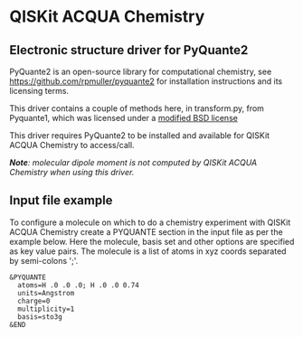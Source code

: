 # QISKit ACQUA Chemistry

## Electronic structure driver for PyQuante2

PyQuante2 is an open-source library for computational chemistry, see https://github.com/rpmuller/pyquante2 for
installation instructions and its licensing terms. 

This driver contains a couple of methods here, in transform.py, from Pyquante1, which was licensed under a
[modified BSD license](./LICENSE.txt) 

This driver requires PyQuante2 to be installed and available for QISKit ACQUA Chemistry to access/call.

_**Note**: molecular dipole moment is not computed by QISKit ACQUA Chemistry when using this driver._

## Input file example
To configure a molecule on which to do a chemistry experiment with QISKit ACQUA Chemistry create a PYQUANTE section
in the input file as per the example below. Here the molecule, basis set and other options are specified as
key value pairs. The molecule is a list of atoms in xyz coords separated by semi-colons ';'.  
```
&PYQUANTE
  atoms=H .0 .0 .0; H .0 .0 0.74
  units=Angstrom
  charge=0
  multiplicity=1
  basis=sto3g
&END
```
